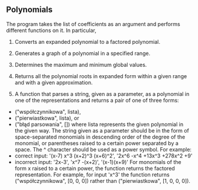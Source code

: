## Polynomials
The program takes the list of coefficients as an argument and performs different functions on it. In particular,
 1) Converts an expanded polynomial to a factored polynomial.

 2) Generates a graph of a polynomial in a specified range.

 3) Determines the maximum and minimum global values.

 4) Returns all the polynomial roots in expanded form within a given range and with a given approximation.

 5) A function that parses a string, given as a parameter, as a polynomial in one of the representations and returns a pair of one of three forms:
 - ("współczynnikowa", lista),
 - ("pierwiastkowa", lista), or
 - ("błąd parsowania", [])
 where lista represents the given polynomial in the given way.
 The string given as a parameter should be in the form of space-separated monomials in descending order of the degree of the monomial, or parentheses raised to a certain power separated by a space. 
 The ^ character should be used as a power symbol.
 For example:
 - correct input: '(x-7) x^3 (x+2)^3 (x+6)^2', '2x^6 -x^4 +13x^3 +278x^2 +9'
 - incorrect input: '2x-3', 'x^7 -(x+2)', '(x-1)(x+9)'
 For monomials of the form x raised to a certain power, the function returns the factored representation. 
 For example, for input 'x^3' the function returns ("współczynnikowa", [0, 0, 0]) rather than ("pierwiastkowa", [1, 0, 0, 0]).
